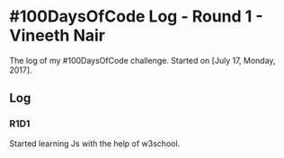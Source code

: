 # #100DaysOfCode Log - Round 1 - Vineeth Nair
The log of my #100DaysOfCode challenge. Started on [July 17, Monday, 2017].

## Log

### R1D1 
Started learning Js with the help of w3school.
